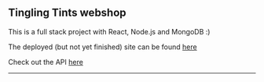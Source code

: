 ## Tingling Tints webshop

This is a full stack project with React, Node.js and MongoDB :)

The deployed (but not yet finished) site can be found [here](https://tinglingtints.netlify.com/)

Check out the API [here](https://tingling-tints.herokuapp.com/api/products/)

---

